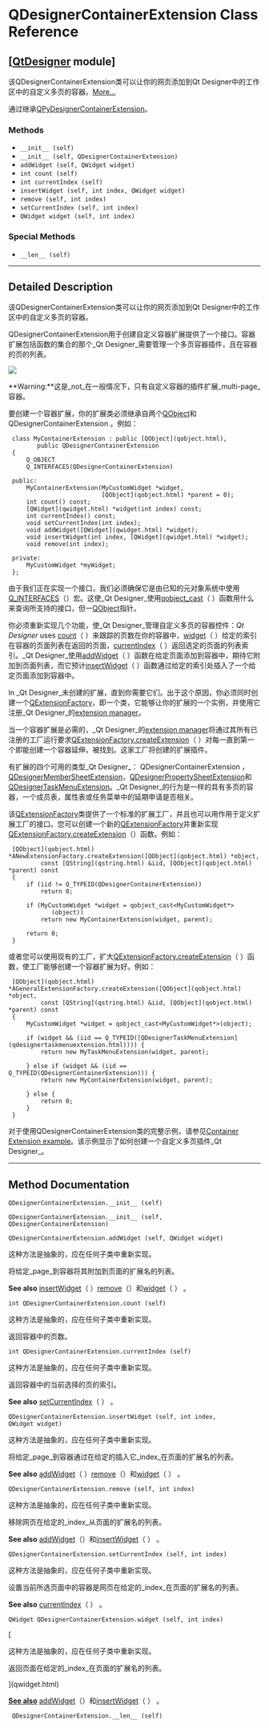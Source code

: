 # QDesignerContainerExtension Class Reference

## [[QtDesigner](index.htm) module]

该QDesignerContainerExtension类可以让你的网页添加到Qt Designer中的工作区中的自定义多页的容器。[More...](#details)

通过继承[QPyDesignerContainerExtension](qpydesignercontainerextension.html)。

### Methods

*   `__init__ (self)`
*   `__init__ (self, QDesignerContainerExtension)`
*   `addWidget (self, QWidget widget)`
*   `int count (self)`
*   `int currentIndex (self)`
*   `insertWidget (self, int index, QWidget widget)`
*   `remove (self, int index)`
*   `setCurrentIndex (self, int index)`
*   `QWidget widget (self, int index)`

### Special Methods

*   `__len__ (self)`

* * *

## Detailed Description

该QDesignerContainerExtension类可以让你的网页添加到Qt Designer中的工作区中的自定义多页的容器。

QDesignerContainerExtension用于创建自定义容器扩展提供了一个接口。容器扩展包括函数的集合的那个_Qt Designer_需要管理一个多页容器插件，且在容器的页的列表。

![](img/containerextension-example.png)

**Warning:**这是_not_在一般情况下，只有自定义容器的插件扩展_multi-page_容器。

要创建一个容器扩展，你的扩展类必须继承自两个[QObject](qobject.html)和QDesignerContainerExtension 。例如：

```
 class MyContainerExtension : public [QObject](qobject.html),
        public QDesignerContainerExtension
 {
     Q_OBJECT
     Q_INTERFACES(QDesignerContainerExtension)

 public:
     MyContainerExtension(MyCustomWidget *widget,
                          [QObject](qobject.html) *parent = 0);
     int count() const;
     [QWidget](qwidget.html) *widget(int index) const;
     int currentIndex() const;
     void setCurrentIndex(int index);
     void addWidget([QWidget](qwidget.html) *widget);
     void insertWidget(int index, [QWidget](qwidget.html) *widget);
     void remove(int index);

 private:
     MyCustomWidget *myWidget;
 };

```

由于我们正在实现一个接口，我们必须确保它是由已知的元对象系统中使用[Q_INTERFACES](qobject.html#Q_INTERFACES)（）宏。这使_Qt Designer_使用[qobject_cast](qobject.html#qobject_cast)（ ）函数用什么来查询所支持的接口，但一[QObject](qobject.html)指针。

你必须重新实现几个功能，使_Qt Designer_管理自定义多页的容器控件：_Qt Designer_ uses [count](qdesignercontainerextension.html#count)（ ）来跟踪的页数在你的容器中，[widget](qdesignercontainerextension.html#widget)（ ）给定的索引在容器的页面列表在返回的页面，[currentIndex](qdesignercontainerextension.html#currentIndex)（ ）返回选定的页面的列表索引。_Qt Designer_使用[addWidget](qdesignercontainerextension.html#addWidget)（ ）函数在给定页面添加到容器中，期待它附加到页面列表，而它预计[insertWidget](qdesignercontainerextension.html#insertWidget)（ ）函数通过给定的索引处插入了一个给定页面添加到容器中。

In _Qt Designer_未创建的扩展，直到你需要它们。出于这个原因，你必须同时创建一个[QExtensionFactory](qextensionfactory.html)，即一个类，它能够让你的扩展的一个实例，并使用它注册_Qt Designer_的[extension manager](qextensionmanager.html)。

当一个容器扩展是必需的，_Qt Designer_的[extension manager](qextensionmanager.html)将通过其所有已注册的工厂运行要求[QExtensionFactory.createExtension](qextensionfactory.html#createExtension)（ ）对每一直到第一个即能创建一个容器延伸，被找到。这家工厂将创建的扩展插件。

有扩展的四个可用的类型_Qt Designer_： QDesignerContainerExtension ，[QDesignerMemberSheetExtension](qdesignermembersheetextension.html)，[QDesignerPropertySheetExtension](qdesignerpropertysheetextension.html)和[QDesignerTaskMenuExtension](qdesignertaskmenuextension.html)。_Qt Designer_的行为是一样的具有多页的容器，一个成员表，属性表或任务菜单中的延期申请是否相关。

该[QExtensionFactory](qextensionfactory.html)类提供了一个标准的扩展工厂，并且也可以用作用于定义扩展工厂的接口。您可以创建一个新的[QExtensionFactory](qextensionfactory.html)并重新实现[QExtensionFactory.createExtension](qextensionfactory.html#createExtension)（）函数。例如：

```
 [QObject](qobject.html) *ANewExtensionFactory.createExtension([QObject](qobject.html) *object,
         const [QString](qstring.html) &iid, [QObject](qobject.html) *parent) const
 {
     if (iid != Q_TYPEID(QDesignerContainerExtension))
         return 0;

     if (MyCustomWidget *widget = qobject_cast<MyCustomWidget*>
            (object))
         return new MyContainerExtension(widget, parent);

     return 0;
 }

```

或者您可以使用现有的工厂，扩大[QExtensionFactory.createExtension](qextensionfactory.html#createExtension)（ ）函数，使工厂能够创建一个容器扩展为好。例如：

```
 [QObject](qobject.html) *AGeneralExtensionFactory.createExtension([QObject](qobject.html) *object,
         const [QString](qstring.html) &iid, [QObject](qobject.html) *parent) const
 {
     MyCustomWidget *widget = qobject_cast<MyCustomWidget*>(object);

     if (widget && (iid == Q_TYPEID([QDesignerTaskMenuExtension](qdesignertaskmenuextension.html)))) {
         return new MyTaskMenuExtension(widget, parent);

     } else if (widget && (iid == Q_TYPEID(QDesignerContainerExtension))) {
         return new MyContainerExtension(widget, parent);

     } else {
         return 0;
     }
 }

```

对于使用QDesignerContainerExtension类的完整示例，请参见[Container Extension example](index.htm)。该示例显示了如何创建一个自定义多页插件_Qt Designer_。

* * *

## Method Documentation

```
QDesignerContainerExtension.__init__ (self)
```

```
QDesignerContainerExtension.__init__ (self, QDesignerContainerExtension)
```

```
QDesignerContainerExtension.addWidget (self, QWidget widget)
```

这种方法是抽象的，应在任何子类中重新实现。

将给定_page_到容器将其附加到页面的扩展名的列表。

**See also** [insertWidget](qdesignercontainerextension.html#insertWidget)（ ）[remove](qdesignercontainerextension.html#remove)（）和[widget](qdesignercontainerextension.html#widget)（ ） 。

```
int QDesignerContainerExtension.count (self)
```

这种方法是抽象的，应在任何子类中重新实现。

返回容器中的页数。

```
int QDesignerContainerExtension.currentIndex (self)
```

这种方法是抽象的，应在任何子类中重新实现。

返回容器中的当前选择的页的索引。

**See also** [setCurrentIndex](qdesignercontainerextension.html#setCurrentIndex)（ ） 。

```
QDesignerContainerExtension.insertWidget (self, int index, QWidget widget)
```

这种方法是抽象的，应在任何子类中重新实现。

将给定_page_到容器通过在给定的插入它_index_在页面的扩展名的列表。

**See also** [addWidget](qdesignercontainerextension.html#addWidget)（ ）[remove](qdesignercontainerextension.html#remove)（）和[widget](qdesignercontainerextension.html#widget)（ ） 。

```
QDesignerContainerExtension.remove (self, int index)
```

这种方法是抽象的，应在任何子类中重新实现。

移除网页在给定的_index_从页面的扩展名的列表。

**See also** [addWidget](qdesignercontainerextension.html#addWidget)（）和[insertWidget](qdesignercontainerextension.html#insertWidget)（ ） 。

```
QDesignerContainerExtension.setCurrentIndex (self, int index)
```

这种方法是抽象的，应在任何子类中重新实现。

设置当前所选页面中的容器是网页在给定的_index_在页面的扩展名的列表。

**See also** [currentIndex](qdesignercontainerextension.html#currentIndex)（ ） 。

```
QWidget QDesignerContainerExtension.widget (self, int index)
```

[

这种方法是抽象的，应在任何子类中重新实现。

返回页面在给定的_index_在页面的扩展名的列表。

](qwidget.html)

[**See also**](qwidget.html) [addWidget](qdesignercontainerextension.html#addWidget)（）和[insertWidget](qdesignercontainerextension.html#insertWidget)（ ） 。

```
 QDesignerContainerExtension.__len__ (self)
```